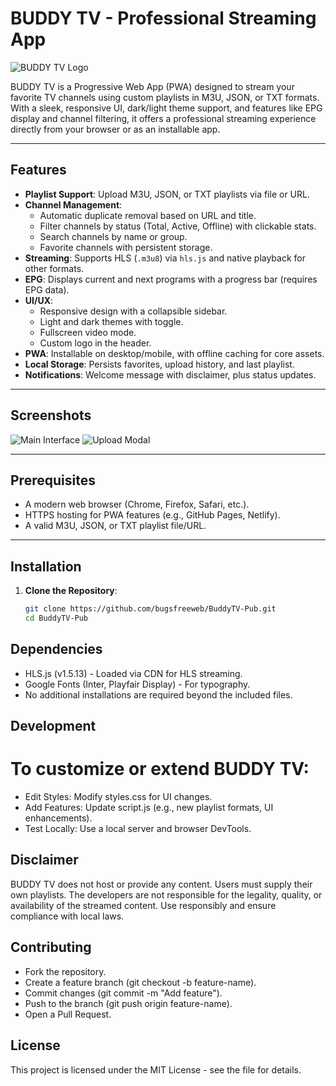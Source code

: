 # BUDDY TV - Professional Streaming App

![BUDDY TV Logo](https://buddytv.netlify.app/img/logo.png)

BUDDY TV is a Progressive Web App (PWA) designed to stream your favorite TV channels using custom playlists in M3U, JSON, or TXT formats. With a sleek, responsive UI, dark/light theme support, and features like EPG display and channel filtering, it offers a professional streaming experience directly from your browser or as an installable app.

---

## Features

- **Playlist Support**: Upload M3U, JSON, or TXT playlists via file or URL.
- **Channel Management**:
  - Automatic duplicate removal based on URL and title.
  - Filter channels by status (Total, Active, Offline) with clickable stats.
  - Search channels by name or group.
  - Favorite channels with persistent storage.
- **Streaming**: Supports HLS (`.m3u8`) via `hls.js` and native playback for other formats.
- **EPG**: Displays current and next programs with a progress bar (requires EPG data).
- **UI/UX**:
  - Responsive design with a collapsible sidebar.
  - Light and dark themes with toggle.
  - Fullscreen video mode.
  - Custom logo in the header.
- **PWA**: Installable on desktop/mobile, with offline caching for core assets.
- **Local Storage**: Persists favorites, upload history, and last playlist.
- **Notifications**: Welcome message with disclaimer, plus status updates.

---

## Screenshots

![Main Interface](https://via.placeholder.com/800x400.png?text=Main+Interface)
![Upload Modal](https://via.placeholder.com/800x400.png?text=Upload+Modal)

---

## Prerequisites

- A modern web browser (Chrome, Firefox, Safari, etc.).
- HTTPS hosting for PWA features (e.g., GitHub Pages, Netlify).
- A valid M3U, JSON, or TXT playlist file/URL.

---

## Installation

1. **Clone the Repository**:
   ```bash
   git clone https://github.com/bugsfreeweb/BuddyTV-Pub.git
   cd BuddyTV-Pub

## Dependencies
- HLS.js (v1.5.13) - Loaded via CDN for HLS streaming.
- Google Fonts (Inter, Playfair Display) - For typography.
- No additional installations are required beyond the included files.

## Development
# To customize or extend BUDDY TV:
- Edit Styles: Modify styles.css for UI changes.
- Add Features: Update script.js (e.g., new playlist formats, UI enhancements).
- Test Locally: Use a local server and browser DevTools.
## Disclaimer
BUDDY TV does not host or provide any content. Users must supply their own playlists. The developers are not responsible for the legality, quality, or availability of the streamed content. Use responsibly and ensure compliance with local laws.

## Contributing
- Fork the repository.
- Create a feature branch (git checkout -b feature-name).
- Commit changes (git commit -m "Add feature").
- Push to the branch (git push origin feature-name).
- Open a Pull Request.
## License
This project is licensed under the MIT License - see the  file for details.
